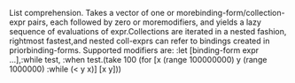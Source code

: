 List comprehension. Takes a vector of one or morebinding-form/collection-expr pairs, each followed by zero or moremodifiers, and yields a lazy sequence of evaluations of expr.Collections are iterated in a nested fashion, rightmost fastest,and nested coll-exprs can refer to bindings created in priorbinding-forms.  Supported modifiers are: :let [binding-form expr ...],:while test, :when test.(take 100 (for [x (range 100000000) y (range 1000000) :while (< y x)] [x y]))